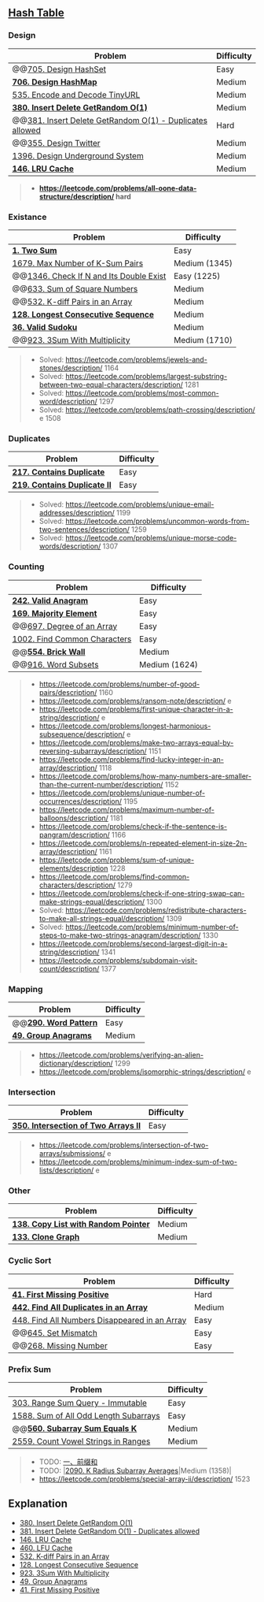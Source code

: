 ## [Hash Table](../topics/hash-table.md)

### Design
| Problem          | Difficulty |
|------------------|------------|
|@@[705. Design HashSet](../leetcode/705.design-hashset.md)|Easy|
|**[706. Design HashMap](../leetcode/706.design-hashmap.md)**|Medium|
|[535. Encode and Decode TinyURL](../leetcode/535.encode-and-decode-tinyurl.md)|Medium|
|**[380. Insert Delete GetRandom O(1)](../leetcode/380.insert-delete-getrandom-o1.md)**|Medium|
|@@[381. Insert Delete GetRandom O(1) - Duplicates allowed](../leetcode/381.insert-delete-getrandom-o1-duplicates-allowed.md)|Hard|
|@@[355. Design Twitter](../leetcode/355.design-twitter.md)|Medium|
|[1396. Design Underground System](../leetcode/1396.design-underground-system.md)|Medium|
|**[146. LRU Cache](../leetcode/146.lru-cache.md)**|Medium|

> * **https://leetcode.com/problems/all-oone-data-structure/description/ hard**

### Existance
| Problem          | Difficulty |
|------------------|------------|
|**[1. Two Sum](../leetcode/1.two-sum.md)**|Easy|
|[1679. Max Number of K-Sum Pairs](../leetcode/1679.max-number-of-k-sum-pairs.md)|Medium (1345)|
|@@[1346. Check If N and Its Double Exist](../leetcode/1346.check-if-n-and-its-double-exist.md)|Easy (1225)|
|@@[633. Sum of Square Numbers](../leetcode/633.sum-of-square-numbers.md)|Medium|
|@@[532. K-diff Pairs in an Array](../leetcode/532.k-diff-pairs-in-an-array.md)|Medium|
|**[128. Longest Consecutive Sequence](../leetcode/128.longest-consecutive-sequence.md)**|Medium|
|**[36. Valid Sudoku](../leetcode/36.valid-sudoku.md)**|Medium|
|@@[923. 3Sum With Multiplicity](../leetcode/923.3sum-with-multiplicity.md)|Medium (1710)|

> * Solved: https://leetcode.com/problems/jewels-and-stones/description/ 1164
> * Solved: https://leetcode.com/problems/largest-substring-between-two-equal-characters/description/ 1281
> * Solved: https://leetcode.com/problems/most-common-word/description/ 1297
> * Solved: https://leetcode.com/problems/path-crossing/description/ e 1508

### Duplicates
| Problem          | Difficulty |
|------------------|------------|
|**[217. Contains Duplicate](../leetcode/217.contains-duplicate.md)**|Easy|
|**[219. Contains Duplicate II](../leetcode/219.contains-duplicate-ii.md)**|Easy|

> * Solved: https://leetcode.com/problems/unique-email-addresses/description/ 1199
> * Solved: https://leetcode.com/problems/uncommon-words-from-two-sentences/description/ 1259
> * Solved: https://leetcode.com/problems/unique-morse-code-words/description/ 1307

### Counting
| Problem          | Difficulty |
|------------------|------------|
|**[242. Valid Anagram](../leetcode/242.valid-anagram.md)**|Easy|
|**[169. Majority Element](../leetcode/169.majority-element.md)**|Easy|
|@@[697. Degree of an Array](../leetcode/697.degree-of-an-array.md)|Easy|
|[1002. Find Common Characters](../leetcode/1002.find-common-characters.md)|Easy|
|@@**[554. Brick Wall](../leetcode/554.brick-wall.md)**|Medium|
|@@[916. Word Subsets](../leetcode/916.word-subsets.md)|Medium (1624)|

> * https://leetcode.com/problems/number-of-good-pairs/description/ 1160
> * https://leetcode.com/problems/ransom-note/description/ e
> * https://leetcode.com/problems/first-unique-character-in-a-string/description/ e
> * https://leetcode.com/problems/longest-harmonious-subsequence/description/ e
> * https://leetcode.com/problems/make-two-arrays-equal-by-reversing-subarrays/description/ 1151
> * https://leetcode.com/problems/find-lucky-integer-in-an-array/description/ 1118
> * https://leetcode.com/problems/how-many-numbers-are-smaller-than-the-current-number/description/ 1152
> * https://leetcode.com/problems/unique-number-of-occurrences/description/ 1195
> * https://leetcode.com/problems/maximum-number-of-balloons/description/ 1181
> * https://leetcode.com/problems/check-if-the-sentence-is-pangram/description/ 1166
> * https://leetcode.com/problems/n-repeated-element-in-size-2n-array/description/ 1161
> * https://leetcode.com/problems/sum-of-unique-elements/description 1228 
> * https://leetcode.com/problems/find-common-characters/description/ 1279
> * https://leetcode.com/problems/check-if-one-string-swap-can-make-strings-equal/description/ 1300
> * Solved: https://leetcode.com/problems/redistribute-characters-to-make-all-strings-equal/description/ 1309
> * Solved: https://leetcode.com/problems/minimum-number-of-steps-to-make-two-strings-anagram/description/ 1330
> * https://leetcode.com/problems/second-largest-digit-in-a-string/description/ 1341
> * https://leetcode.com/problems/subdomain-visit-count/description/ 1377

### Mapping
| Problem          | Difficulty |
|------------------|------------|
|@@**[290. Word Pattern](../leetcode/290.word-pattern.md)**|Easy|
|**[49. Group Anagrams](../leetcode/49.group-anagrams.md)**|Medium|

> * https://leetcode.com/problems/verifying-an-alien-dictionary/description/ 1299
> * https://leetcode.com/problems/isomorphic-strings/description/ e

### Intersection
| Problem          | Difficulty |
|------------------|------------|
|**[350. Intersection of Two Arrays II](../leetcode/350.intersection-of-two-arrays-ii.md)**|Easy|

> * https://leetcode.com/problems/intersection-of-two-arrays/submissions/ e
> * https://leetcode.com/problems/minimum-index-sum-of-two-lists/description/ e

### Other
| Problem          | Difficulty |
|------------------|------------|
|**[138. Copy List with Random Pointer](../leetcode/138.copy-list-with-random-pointers.md)**|Medium|
|**[133. Clone Graph](../leetcode/133.clone-graph.md)**|Medium|

### Cyclic Sort
| Problem          | Difficulty |
|------------------|------------|
|**[41. First Missing Positive](../leetcode/41.first-missing-positive.md)**|Hard|
|**[442. Find All Duplicates in an Array](../leetcode/442.find-all-duplicates-in-an-array.md)**|Medium|
|[448. Find All Numbers Disappeared in an Array](../leetcode/448.find-all-numbers-disappeared-in-an-array.md)|Easy|
|@@[645. Set Mismatch](../leetcode/645.set-mismatch.md)|Easy|
|@@[268. Missing Number](../leetcode/268.missing-number.md)|Easy|

### Prefix Sum
| Problem          | Difficulty |
|------------------|------------|
|[303. Range Sum Query - Immutable](../leetcode/303.range-sum-query-immutable.md)|Easy|
|[1588. Sum of All Odd Length Subarrays](../leetcode/1588.sum-of-all-odd-length-subarrays.md)|Easy|
|@@**[560. Subarray Sum Equals K](../leetcode/560.subarray-sum-equals-k.md)**|Medium|
|[2559. Count Vowel Strings in Ranges](../leetcode/2559.count-vowel-strings-in-ranges.md)|Medium|

> * TODO: [一、前缀和](https://huxulm.github.io/lc-rating/list/data_structure#f8304de0ff361c714ff1219e031f1439)
> * TODO: |[2090. K Radius Subarray Averages](../leetcode/2090.k-radius-subarray-averages.md)|Medium (1358)|
> * https://leetcode.com/problems/special-array-ii/description/ 1523

## Explanation
* [380. Insert Delete GetRandom O(1)](https://www.youtube.com/watch?v=jE6VIeQxzLU)
* [381. Insert Delete GetRandom O(1) - Duplicates allowed](https://www.youtube.com/watch?v=IqUJz-enhGA)
* [146. LRU Cache](https://www.youtube.com/watch?v=jX_k2FIhRI0)
* [460. LFU Cache](https://www.youtube.com/watch?v=EpLALCho36w)
* [532. K-diff Pairs in an Array](https://github.com/wisdompeak/LeetCode/tree/master/Two_Pointers/532.K-diff-Pairs-in-an-Array)
* [128. Longest Consecutive Sequence](https://www.youtube.com/watch?v=QnBcLxgeeGs)
* [923. 3Sum With Multiplicity](https://github.com/wisdompeak/LeetCode/tree/master/Two_Pointers/923.3Sum-With-Multiplicity)
* [49. Group Anagrams](https://github.com/wisdompeak/LeetCode/tree/master/Hash/049.Group-Anagrams)
* [41. First Missing Positive](https://www.youtube.com/watch?v=SRsT9iHb4OE)